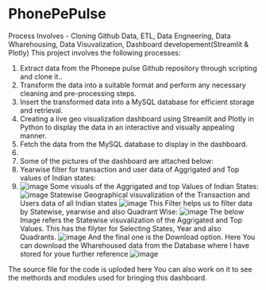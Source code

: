 # PhonePePulse
Process Involves - Cloning Github Data, ETL, Data Engneering, Data Wharehousing, Data Visuvalization, Dashboard developement(Streamlit & Plotly)
This project involves the following processes:
1. Extract data from the Phonepe pulse Github repository through scripting and
clone it..
2. Transform the data into a suitable format and perform any necessary cleaning
and pre-processing steps.
3. Insert the transformed data into a MySQL database for efficient storage and
retrieval.
4. Creating a live geo visualization dashboard using Streamlit and Plotly in Python
to display the data in an interactive and visually appealing manner.
5. Fetch the data from the MySQL database to display in the dashboard.
6. 
7. Some of the pictures of the dashboard are attached below:
8. Yearwise filter for transaction and user data of Aggrigated and Top values of Indian states:
9. ![image](https://user-images.githubusercontent.com/119114780/218410316-7a6c44de-b4a3-40e7-97b6-cccf571b850e.png)
Some visuals of the Aggrigated and top Values of Indian States:
![image](https://user-images.githubusercontent.com/119114780/218410570-0500276a-d3d3-4bdb-8a1e-94652c7a3b2d.png)
Statewise Geographical visuvalization of the Transaction and Users data of all Indian states
![image](https://user-images.githubusercontent.com/119114780/218410751-6922226b-59a3-4b50-ab0f-22cfe67f8e66.png)
This Filter helps us to filter data by Statewise, yearwise and also Quadrant Wise:
![image](https://user-images.githubusercontent.com/119114780/218410917-3de63654-02db-47ab-9845-ea0819d3291a.png)
The below Image refers the Statewise visuvalization of the Aggrigated and Top Values.
This has the filyter for Selecting States, Year and also Quadrants.
![image](https://user-images.githubusercontent.com/119114780/218411237-9ae49d6c-4d53-46a7-969e-0d8d355a54fd.png)
And the final one is the Download option. Here You can download the Wharehoused data from the Database where I have stored for youe further reference
![image](https://user-images.githubusercontent.com/119114780/218413148-4cf1c96a-601d-4814-91ac-df6ac8948352.png)

The source file for the code is uploded here You can also work on it to see the methords and modules used for bringing this dashboard.
